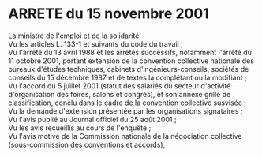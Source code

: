 # ARRETE du 15 novembre 2001

La ministre de l'emploi et de la solidarité,  
 Vu les articles L. 133-1 et suivants du code du travail ;  
 Vu l'arrêté du 13 avril 1988 et les arrêtés successifs, notamment l'arrêté du 11 octobre 2001, portant extension de la convention collective nationale des bureaux d'études techniques, cabinets d'ingénieurs-conseils, sociétés de conseils du 15 décembre 1987 et de textes la complétant ou la modifiant ;  
 Vu l'accord du 5 juillet 2001 (statut des salariés du secteur d'activité d'organisation des foires, salons et congrès), et son annexe grille de classification, conclu dans le cadre de la convention collective susvisée ;  
 Vu la demande d'extension présentée par les organisations signataires ;  
 Vu l'avis publié au Journal officiel du 25 août 2001 ;  
 Vu les avis recueillis au cours de l'enquête ;  
 Vu l'avis motivé de la Commission nationale de la négociation collective (sous-commission des conventions et accords),  
